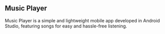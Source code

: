 ## Music Player

Music Player is a simple and lightweight mobile app developed in Android Studio, featuring songs for easy and hassle-free listening.
